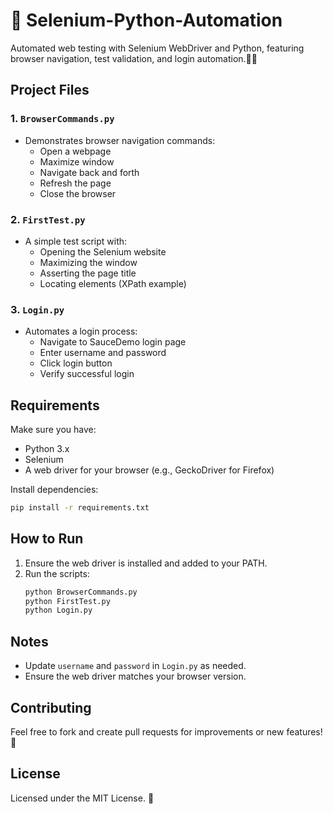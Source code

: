 # 🚀 Selenium-Python-Automation
Automated web testing with Selenium WebDriver and Python, featuring browser navigation, test validation, and login automation.🧑‍💻

## Project Files

### 1. `BrowserCommands.py`
- Demonstrates browser navigation commands:
  - Open a webpage
  - Maximize window
  - Navigate back and forth
  - Refresh the page
  - Close the browser

### 2. `FirstTest.py`
- A simple test script with:
  - Opening the Selenium website
  - Maximizing the window
  - Asserting the page title
  - Locating elements (XPath example)

### 3. `Login.py`
- Automates a login process:
  - Navigate to SauceDemo login page
  - Enter username and password
  - Click login button
  - Verify successful login

## Requirements

Make sure you have:
- Python 3.x
- Selenium
- A web driver for your browser (e.g., GeckoDriver for Firefox)

Install dependencies:
```bash
pip install -r requirements.txt
```

## How to Run

1. Ensure the web driver is installed and added to your PATH.
2. Run the scripts:
   ```bash
   python BrowserCommands.py
   python FirstTest.py
   python Login.py
   ```

## Notes
- Update `username` and `password` in `Login.py` as needed.
- Ensure the web driver matches your browser version.

## Contributing
Feel free to fork and create pull requests for improvements or new features! 🎉

## License
Licensed under the MIT License. 📝
